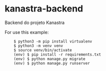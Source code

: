 # kanastra-backend
Backend do projeto Kanastra

For use this example:
```
    $ python3 -m pip install virtualenv
    $ python3 -m venv venv
    $ source venv/bin/activate
    (env) $ pip install -r requirements.txt
    (env) $ python manage.py migrate 
    (env) $ python manage.py runserver
``` 